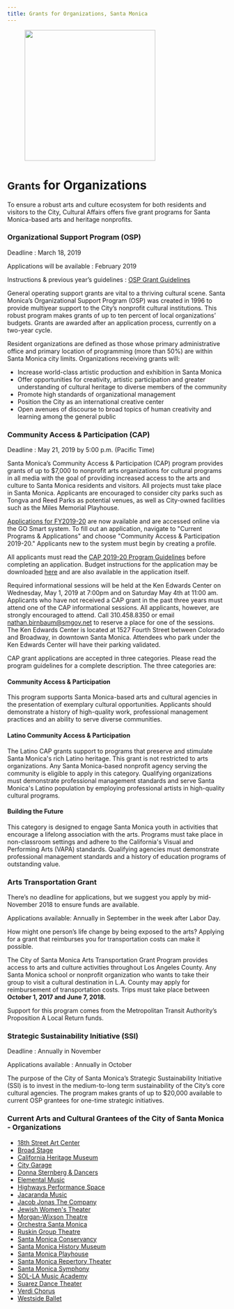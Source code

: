 ```yaml
---
title: Grants for Organizations, Santa Monica
---
```


<figure>
  <img src="https://static-artsamo.digitalservice.la/uploads/coast-samba.jpg" height="300" alt="" />
</figure>

<small>Grants</small> for Organizations
===============================

To ensure a robust arts and culture ecosystem for both residents and visitors to the City, Cultural Affairs offers five grant programs for Santa Monica-based arts and heritage nonprofits.

### Organizational Support Program (OSP)

Deadline
: March 18, 2019

Applications will be available
: February 2019

Instructions & previous year’s guidelines
: [OSP Grant Guidelines](https://www.smgov.net/uploadedFiles/Portals/Culture/Grants/Organization_Support_Grant_Program/Guidelines%20OSP%202019-21%20final.pdf)

General operating support grants are vital to a thriving cultural scene. Santa Monica’s Organizational Support Program (OSP) was created in 1996 to provide multiyear support to the City’s nonprofit cultural institutions. This robust program makes grants of up to ten percent of local organizations’ budgets. Grants are awarded after an application process, currently on a two-year cycle.

Resident organizations are defined as those whose primary administrative office and primary location of programming (more than 50%) are within Santa Monica city limits. Organizations receiving grants will:

*   Increase world-class artistic production and exhibition in Santa Monica
*   Offer opportunities for creativity, artistic participation and greater understanding of cultural heritage to diverse members of the community
*   Promote high standards of organizational management
*   Position the City as an international creative center
*   Open avenues of discourse to broad topics of human creativity and learning among the general public

### Community Access & Participation (CAP)

Deadline
: May 21, 2019 by 5:00 p.m. (Pacific Time)

Santa Monica’s Community Access & Participation (CAP) program provides grants of up to $7,000 to nonprofit arts organizations for cultural programs in all media with the goal of providing increased access to the arts and culture to Santa Monica residents and visitors. All projects must take place in Santa Monica. Applicants are encouraged to consider city parks such as Tongva and Reed Parks as potential venues, as well as City-owned facilities such as the Miles Memorial Playhouse. 

[Applications for FY2019-20](https://smcad.gosmart.org/) are now available and are accessed online via the GO Smart system. To fill out an application, navigate to "Current Programs & Applications" and choose "Community Access & Participation 2019-20." Applicants new to the system must begin by creating a profile.

All applicants must read the [CAP 2019-20 Program Guidelines](https://www.smgov.net/uploadedFiles/Portals/Culture/Grants/CAP_Grant_Program/CAP%20Guidelines%202019-20%20final.pdf) before completing an application. Budget instructions for the application may be downloaded [here](https://www.smgov.net/uploadedFiles/Portals/Culture/Grants/CAP_Grant_Program/Budget%20Instructions%20-%20CAP.doc) and are also available in the application itself.

Required informational sessions will be held at the Ken Edwards Center on Wednesday, May 1, 2019 at 7:00pm and on Saturday May 4th at 11:00 am. Applicants who have not received a CAP grant in the past three years must attend one of the CAP informational sessions. All applicants, however, are strongly encouraged to attend. Call 310.458.8350 or email [nathan.birnbaum@smgov.net](mailto:nathan.birnbaum@smgov.net) to reserve a place for one of the sessions. The Ken Edwards Center is located at 1527 Fourth Street between Colorado and Broadway, in downtown Santa Monica. Attendees who park under the Ken Edwards Center will have their parking validated.

CAP grant applications are accepted in three categories. Please read the program guidelines for a complete description. The three categories are:

#### Community Access & Participation

This program supports Santa Monica-based arts and cultural agencies in the presentation of exemplary cultural opportunities. Applicants should demonstrate a history of high-quality work, professional management practices and an ability to serve diverse communities.

#### Latino Community Access & Participation

The Latino CAP grants support to programs that preserve and stimulate Santa Monica's rich Latino heritage. This grant is not restricted to arts organizations. Any Santa Monica-based nonprofit agency serving the community is eligible to apply in this category. Qualifying organizations must demonstrate professional management standards and serve Santa Monica's Latino population by employing professional artists in high-quality cultural programs.

#### Building the Future

This category is designed to engage Santa Monica youth in activities that encourage a lifelong association with the arts. Programs must take place in non-classroom settings and adhere to the California's Visual and Performing Arts (VAPA) standards. Qualifying agencies must demonstrate professional management standards and a history of education programs of outstanding value.


### Arts Transportation Grant 

There’s no deadline for applications, but we suggest you apply by mid-November 2018 to ensure funds are available.

Applications available: Annually in September in the week after Labor Day.

How might one person’s life change by being exposed to the arts? Applying for a grant that reimburses you for transportation costs can make it possible.

The City of Santa Monica Arts Transportation Grant Program provides access to arts and culture activities throughout Los Angeles County. Any Santa Monica school or nonprofit organization who wants to take their group to visit a cultural destination in L.A. County may apply for reimbursement of transportation costs. Trips must take place between **October 1, 2017 and June 7, 2018.** 

Support for this program comes from the Metropolitan Transit Authority’s Proposition A Local Return funds.

### Strategic Sustainability Initiative (SSI)

Deadline
: Annually in November

Applications available
: Annually in October

The purpose of the City of Santa Monica’s Strategic Sustainability Initiative (SSI) is to invest in the medium-to-long term sustainability of the City’s core cultural agencies. The program makes grants of up to $20,000 available to current OSP grantees for one-time strategic initiatives. 

### Current Arts and Cultural Grantees of the City of Santa Monica - Organizations

*   [18th Street Art Center](https://18thstreet.org/)
*   [Broad Stage](http://thebroadstage.org/)
*   [California Heritage Museum](https://www.californiaheritagemuseum.org/)
*   [City Garage](https://citygarage.org/)
*   [Donna Sternberg & Dancers](http://dsdancers.com/)
*   [Elemental Music](https://www.elementalmusic.org/)
*   [Highways Performance Space](https://highwaysperformance.org/)
*   [Jacaranda Music](https://www.jacarandamusic.org/)
*   [Jacob Jonas The Company](http://jacobjonas.com/)
*   [Jewish Women's Theater](https://www.jewishwomenstheatre.org/)
*   [Morgan-Wixson Theatre](https://www.morgan-wixson.org/)
*   [Orchestra Santa Monica](https://orchestrasantamonica.org/)
*   [Ruskin Group Theatre](https://www.ruskingrouptheatre.com/)
*   [Santa Monica Conservancy](http://www.smconservancy.org/)
*   [Santa Monica History Museum](https://santamonicahistory.org/)
*   [Santa Monica Playhouse](https://www.santamonicaplayhouse.com/)
*   [Santa Monica Repertory Theater](http://www.smsymphony.org/)
*   [Santa Monica Symphony](http://www.smsymphony.org/)
*   [SOL-LA Music Academy](https://sollamusicacademy.org/)
*   [Suarez Dance Theater](http://www.suarezdance.org/)
*   [Verdi Chorus](http://www.verdichorus.org/)
*   [Westside Ballet](https://westsideballet.com/)
